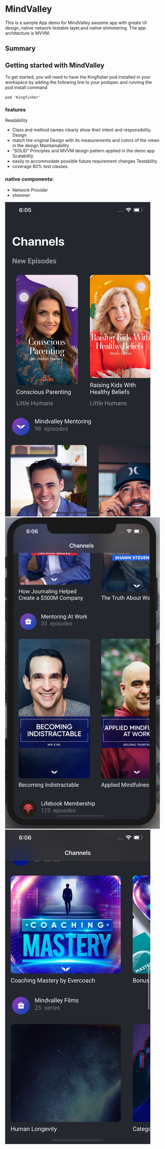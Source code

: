 # MindValley
This is a sample App demo for MindValley awsome app with greate UI design, native network testable layer,and native shimmering. 
The app architecture is MVVM.

## Summary

## Getting started with MindValley

To get started, you will need to have the Kingfisher pod installed in your workspace by adding the following line to your podspec and running the pod install command

`pod 'Kingfisher'`

### features
Readability
- Class and method names clearly show their intent and responsibility.
Design
-  match the original Design with its measurements and colors of the views in the design
Maintainability
- “SOLID” Principles and MVVM design pattern applied in the demo app 
Scalability
- easily to accommodate possible future requirement changes
Testability
- coverage 80% test classes.

### native components:

- Network Provider 
- shimmer 

![width=50%](Images/1.png)  ![width=50%](Images/2.png)  ![width=50%](Images/3.png)

